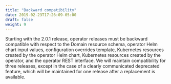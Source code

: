 ```yaml
---
title: "Backward compatibility"
date: 2019-02-23T17:26:09-05:00
draft: false
weight: 9
---
```


Starting with the 2.0.1 release, operator releases must be backward compatible with respect to the Domain resource schema, operator Helm chart input values, configuration overrides template, Kubernetes resources created by the operator Helm chart, Kubernetes resources created by the operator, and the operator REST interface.  We will maintain compatibility for three releases, except in the case of a clearly communicated deprecated feature, which will be maintained for one release after a replacement is available.
